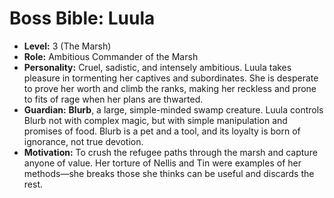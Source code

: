 # Boss Bible: Luula

-   **Level:** 3 (The Marsh)
-   **Role:** Ambitious Commander of the Marsh
-   **Personality:** Cruel, sadistic, and intensely ambitious. Luula takes pleasure in tormenting her captives and subordinates. She is desperate to prove her worth and climb the ranks, making her reckless and prone to fits of rage when her plans are thwarted.
-   **Guardian:** **Blurb**, a large, simple-minded swamp creature. Luula controls Blurb not with complex magic, but with simple manipulation and promises of food. Blurb is a pet and a tool, and its loyalty is born of ignorance, not true devotion.
-   **Motivation:** To crush the refugee paths through the marsh and capture anyone of value. Her torture of Nellis and Tin were examples of her methods—she breaks those she thinks can be useful and discards the rest.
